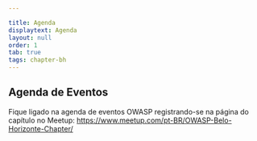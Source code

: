 ```yaml
---

title: Agenda
displaytext: Agenda
layout: null
order: 1
tab: true
tags: chapter-bh
---
```


## Agenda de Eventos

Fique ligado na agenda de eventos OWASP registrando-se na página do capítulo no Meetup: <https://www.meetup.com/pt-BR/OWASP-Belo-Horizonte-Chapter/>